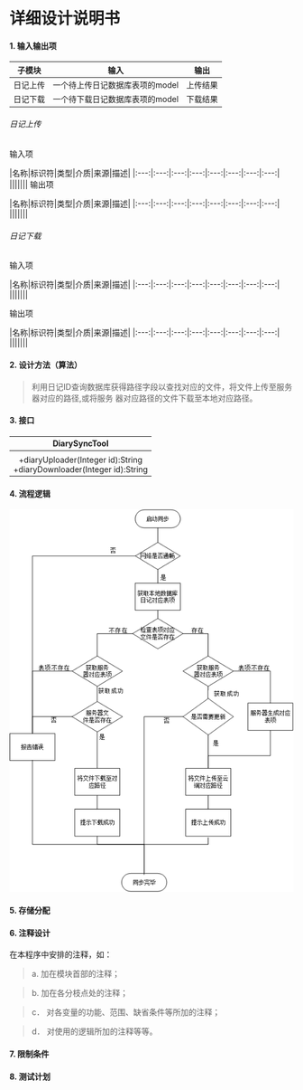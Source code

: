 详细设计说明书
====

#### 1. 输入输出项

|子模块|输入|输出|
|:---:|:---:|:---:|
|日记上传|一个待上传日记数据库表项的model|上传结果|
|日记下载|一个待下载日记数据库表项的model|下载结果|

###### 日记上传

输入项

|名称|标识符|类型|介质|来源|描述|
|:---:|:---:|:---:|:---:|:---:|:---:|:---:|:---:|
|||||||
输出项

|名称|标识符|类型|介质|来源|描述|
|:---:|:---:|:---:|:---:|:---:|:---:|:---:|:---:|
|||||||

###### 日记下载

输入项

|名称|标识符|类型|介质|来源|描述|
|:---:|:---:|:---:|:---:|:---:|:---:|:---:|:---:|
|||||||

输出项

|名称|标识符|类型|介质|来源|描述|
|:---:|:---:|:---:|:---:|:---:|:---:|:---:|:---:|
|||||||

#### 2. 设计方法（算法）
>利用日记ID查询数据库获得路径字段以查找对应的文件，将文件上传至服务器对应的路径,或将服务
器对应路径的文件下载至本地对应路径。


#### 3. 接口

  |DiarySyncTool|
  |:---:|
  ||
  |+diaryUploader(Integer id):String</br>+diaryDownloader(Integer id):String|

#### 4. 流程逻辑

![日记同步流程图](img_bsz/sync1.png)

#### 5. 存储分配


#### 6. 注释设计
在本程序中安排的注释，如：



>a.  加在模块首部的注释；

>b.  加在各分枝点处的注释；

>c．  对各变量的功能、范围、缺省条件等所加的注释；

>d．  对使用的逻辑所加的注释等等。

#### 7. 限制条件

#### 8. 测试计划

